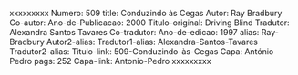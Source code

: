 xxxxxxxxx
Numero: 509
title: Conduzindo às Cegas
Autor: Ray Bradbury
Co-autor: 
Ano-de-Publicacao: 2000
Titulo-original: Driving Blind
Tradutor: Alexandra Santos Tavares
Co-tradutor: 
Ano-de-edicao: 1997
alias: Ray-Bradbury
Autor2-alias: 
Tradutor1-alias: Alexandra-Santos-Tavares
Tradutor2-alias: 
Titulo-link: 509-Conduzindo-às-Cegas
Capa: António Pedro
pags: 252
Capa-link: Antonio-Pedro
xxxxxxxxx